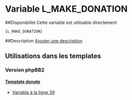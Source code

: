 # Variable L_MAKE_DONATION

##Disponibilité
Cette variable est utilisable directement

```html
{L_MAKE_DONATION}
```

##Description
[Ajouter une description](https://fa-tvars.appspot.com/var/L_MAKE_DONATION)

## Utilisations dans les templates

### Version phpBB2

#### [Template donate](subsilver/donate.md#readme)
* [Variable &agrave; la ligne 39](../subsilver/donate.tpl#L39)